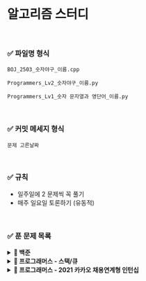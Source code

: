 # 알고리즘 스터디

<br>

### :white_check_mark: 파일명 형식

`BOJ_2503_숫자야구_이름.cpp`

`Programmers_Lv2_숫자야구_이름.py`

`Programmers_Lv1_숫자 문자열과 영단어_이름.py`

<br>

### :white_check_mark: 커밋 메세지 형식

`문제 고른날짜`

<br>

### :white_check_mark: 규칙

+ 일주일에 2 문제씩 꼭 풀기
+ 매주 일요일 토론하기 (유동적)

<br>

### :white_check_mark: 푼 문제 목록


<details markdown="1">
<summary><strong>📄 백준</summary></strong>

|   문제   | 레벨  |                 URL                  |   날짜   |
| :------: | :---: | :----------------------------------: | :------: |
| 숫자야구 | 실버5 | https://www.acmicpc.net/problem/2503 | 21.07.18 |

------
</details>

<details markdown="1">
<summary><strong>📄 프로그래머스 - 스택/큐</summary></strong>

|   문제   | 레벨  |                 URL                 | 날짜 |
| :------: | :---: | :---------------------------------: | :------: |
| 주식가격 | 2 | https://programmers.co.kr/learn/courses/30/lessons/42584 | 21.07.18 |

------
</details>

<details markdown="1">
<summary><strong>📄 프로그래머스 - 2021 카카오 채용연계형 인턴십</summary></strong>

|      문제      | 레벨 |                           URL                            | 날짜 |
| :------------: | :--: | :------------------------------------------------------: | :------------: |
|  숫자 문자열과 영단어   |  1  | https://programmers.co.kr/learn/courses/30/lessons/81301 | 21.07.18 |

------
</details>